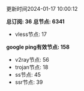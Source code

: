 更新时间2024-01-17 10:00:12

**总订阅: 36**
**总节点: 6341**
- vless节点: 17

**google ping有效节点: 158**
- v2ray节点: 56
- trojan节点: 18
- ss节点: 45
- ssr节点: 39
